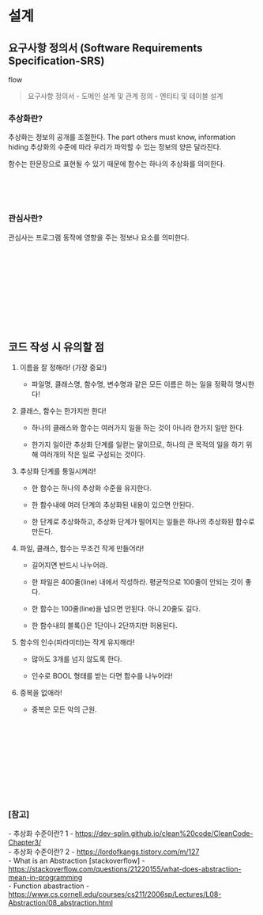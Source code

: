# 설계

## **요구사항 정의서** (Software Requirements Specification-SRS)

flow
> 요구사항 정의서 - 도메인 설계 및 관계 정의 - 엔티티 및 테이블 설계


### 추상화란?

추상화는 정보의 공개를 조절한다. The part others must know, information hiding
추상화의 수준에 따라 우리가 파악할 수 있는 정보의 양은 달라진다.

함수는 한문장으로 표현될 수 있기 때문에 함수는 하나의 추상화를 의미한다.




<br><br><br>


### 관심사란?

관심사는 프로그램 동작에 영향을 주는 정보나 요소를 의미한다.





<br><br><br>
<br><br><br>
<br><br><br>

## 코드 작성 시 유의할 점


1. 이름을 잘 정해라! (가장 중요!)

   - 파일명, 클래스명, 함수명, 변수명과 같은 모든 이름은 하는 일을 정확히 명시한다!

 

2. 클래스, 함수는 한가지만 한다!

   - 하나의 클래스와 함수는 여러가지 일을 하는 것이 아니라 한가지 일만 한다.

   - 한가지 일이란 추상화 단계를 일컫는 말이므로, 하나의 큰 목적의 일을 하기 위해 여러개의 작은 일로 구성되는 것이다.

 

3. 추상화 단계를 통일시켜라!

   - 한 함수는 하나의 추상화 수준을 유지한다.

   - 한 함수내에 여러 단계의 추상화된 내용이 있으면 안된다.

   - 한 단계로 추상화하고, 추상화 단계가 떨어지는 일들은 하나의 추상화된 함수로 만든다.

 

4. 파일, 클래스, 함수는 무조건 작게 만들어라!

   - 길어지면 반드시 나누어라.
   - 한 파일은 400줄(line) 내에서 작성하라. 평균적으로 100줄이 안되는 것이 좋다.

   - 한 함수는 100줄(line)을 넘으면 안된다. 아니 20줄도 길다.

   - 한 함수내의 블록{}은 1단이나 2단까지만 허용된다.

 

5. 함수의 인수(파라미터)는 작게 유지해라!

   - 많아도 3개를 넘지 않도록 한다.

   - 인수로 BOOL 형태를 받는 다면 함수를 나누어라!

 

6. 중복을 없애라!

   - 중복은 모든 악의 근원.


<br><br><br>
<br><br><br>
<br><br><br>

### [참고] <br>
  *-* 추상화 수준이란? 1 - https://dev-splin.github.io/clean%20code/CleanCode-Chapter3/ <br>
  *-* 추상화 수준이란? 2 - https://lordofkangs.tistory.com/m/127 <br>
  *-* What is an Abstraction [stackoverflow] - https://stackoverflow.com/questions/21220155/what-does-abstraction-mean-in-programming <br>
  *-* Function abastraction - https://www.cs.cornell.edu/courses/cs211/2006sp/Lectures/L08-Abstraction/08_abstraction.html <br>